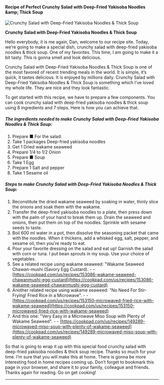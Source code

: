             

#### Recipe of Perfect Crunchy Salad with Deep-Fried Yakisoba Noodles &amp;amp; Thick Soup

![Crunchy Salad with Deep-Fried Yakisoba Noodles &amp; Thick Soup](https://img-global.cpcdn.com/recipes/5522473840803840/751x532cq70/crunchy-salad-with-deep-fried-yakisoba-noodles-thick-soup-recipe-main-photo.jpg)

**Crunchy Salad with Deep-Fried Yakisoba Noodles &amp; Thick Soup**

Hello everybody, it is me again, Dan, welcome to our recipe site. Today, we’re going to make a special dish, crunchy salad with deep-fried yakisoba noodles & thick soup. One of my favorites. This time, I am going to make it a bit tasty. This is gonna smell and look delicious.

Crunchy Salad with Deep-Fried Yakisoba Noodles & Thick Soup is one of the most favored of recent trending meals in the world. It is simple, it’s quick, it tastes delicious. It is enjoyed by millions daily. Crunchy Salad with Deep-Fried Yakisoba Noodles & Thick Soup is something which I’ve loved my whole life. They are nice and they look fantastic.

To get started with this recipe, we have to prepare a few components. You can cook crunchy salad with deep-fried yakisoba noodles & thick soup using 8 ingredients and 7 steps. Here is how you can achieve that.

##### The ingredients needed to make Crunchy Salad with Deep-Fried Yakisoba Noodles & Thick Soup:

1.  Prepare ■ For the salad:
2.  Take 1 packages Deep-fried yakisoba noodles
3.  Get 1 Dried wakame seaweed
4.  Prepare 1/4 to 1/2 Onion
5.  Prepare ■ Soup
6.  Take 1 Egg
7.  Prepare 1 Salt and pepper
8.  Take 1 Sesame oil

##### Steps to make Crunchy Salad with Deep-Fried Yakisoba Noodles & Thick Soup:

1.  Reconstitute the dried wakame seaweed by soaking in water, thinly slice the onions and soak them with the wakame.
2.  Transfer the deep-fried yakisoba noodles to a plate, then press down with the palm of your hand to break them up. Drain the seaweed and onions, then put them on top of the noodles. Sprinkle with sesame seeds to taste.
3.  Boil 600 ml water in a pot, then dissolve the seasoning packet that came with the noodles. When it thickens, add a whisked egg, salt, pepper, and sesame oil, then you're ready to eat.
4.  Pour your favorite dressing on the salad and eat up! Garnish the salad with corn or tuna. I put bean sprouts in my soup. Use your choice of vegetables.
5.  See a related recipe using wakame seaweed: "Wakame Seaweed Chawan-mushi (Savory Egg Custard). - - [https://cookpad.com/us/recipes/153086-wakame-seaweed-chawanmushi-egg-custard](https://cookpad.com/us/recipes/153086-wakame-seaweed-chawanmushi-egg-custard)
6.  Another related recipe using wakame seaweed: "No Need For Stir-Frying! Fried Rice in a Microwave". - - [https://cookpad.com/us/recipes/153150-microwaved-fried-rice-with-wakame-seaweed](https://cookpad.com/us/recipes/153150-microwaved-fried-rice-with-wakame-seaweed)
7.  And this one: "Very Easy in a Microwave Miso Soup with Plenty of Wakame Seaweed". - - [https://cookpad.com/us/recipes/149289-microwaved-miso-soup-with-plenty-of-wakame-seaweed](https://cookpad.com/us/recipes/149289-microwaved-miso-soup-with-plenty-of-wakame-seaweed)

So that is going to wrap it up with this special food crunchy salad with deep-fried yakisoba noodles & thick soup recipe. Thanks so much for your time. I’m sure that you will make this at home. There is gonna be more interesting food in home recipes coming up. Don’t forget to bookmark this page in your browser, and share it to your family, colleague and friends. Thanks again for reading. Go on get cooking!

* * *